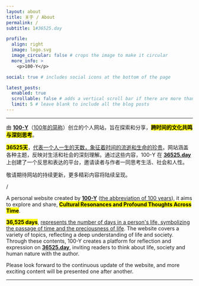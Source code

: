 ```yaml
---
layout: about
title: 关于 / About
permalink: /
subtitle: 1#36525.day

profile:
  align: right
  image: logo.svg
  image_circular: false # crops the image to make it circular
  more_info: >
    <p>100-Y</p>

social: true # includes social icons at the bottom of the page

latest_posts:
  enabled: true
  scrollable: false # adds a vertical scroll bar if there are more than 3 new posts items
  limit: 5 # leave blank to include all the blog posts
---
```


---

由 **<a href='/'>100-Y</a>**（<u>100年的简称</u>）创立的个人网站，旨在探索和分享，**<mark>跨时间的文化共鸣与深刻思考</mark>**。

**<mark>36525天</mark>**，<u>代表一个人一生的天数，象征着时间的流逝和生命的珍贵</u>。网站涵盖各种主题，反映对生活和社会的深刻理解。通过这些内容，100-Y 在 **<a href='/'>36525.day</a>** 上创建了一个反思和表达的平台，邀请读者与作者一同思考生活、社会和人性。

敬请期待网站的持续更新，更多精彩内容将陆续呈现。

/

A personal website created by **<a href='/'>100-Y</a>** (<u>the abbreviation of 100 years</u>), it aims to explore and share, **<mark>Cultural Resonances and Profound Thoughts Across Time</mark>**.

**<mark>36,525 days</mark>**, <u>represents the number of days in a person's life, symbolizing the passage of time and the preciousness of life</u>. The website covers a variety of topics, reflecting a deep understanding of life and society. Through these contents, 100-Y creates a platform for reflection and expression on **<a href='/'>36525.day</a>**, inviting readers to think about life, society and human nature with the author.

Please look forward to the continuous update of the website, and more exciting content will be presented one after another.

---
